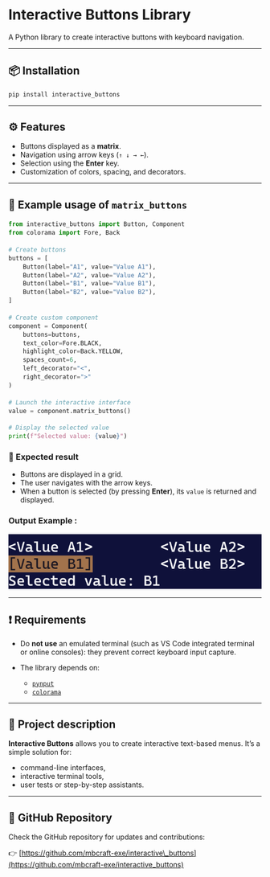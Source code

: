 # Interactive Buttons Library

A Python library to create interactive buttons with keyboard navigation.

---

## 📦 Installation

```bash
pip install interactive_buttons
```

---

## ⚙️ Features

* Buttons displayed as a **matrix**.
* Navigation using arrow keys (`↑ ↓ → ←`).
* Selection using the **Enter** key.
* Customization of colors, spacing, and decorators.

---

## 🧪 Example usage of `matrix_buttons`

```python
from interactive_buttons import Button, Component
from colorama import Fore, Back

# Create buttons
buttons = [
    Button(label="A1", value="Value A1"),
    Button(label="A2", value="Value A2"),
    Button(label="B1", value="Value B1"),
    Button(label="B2", value="Value B2"),
]

# Create custom component
component = Component(
    buttons=buttons,
    text_color=Fore.BLACK,
    highlight_color=Back.YELLOW,
    spaces_count=6,
    left_decorator="<",
    right_decorator=">"
)

# Launch the interactive interface
value = component.matrix_buttons()

# Display the selected value
print(f"Selected value: {value}")
```

### 🎯 Expected result

* Buttons are displayed in a grid.
* The user navigates with the arrow keys.
* When a button is selected (by pressing **Enter**), its `value` is returned and displayed.

### Output Example : 

![](https://github.com/mbcraft-exe/interactive_buttons/blob/main/assets/asset%20v4.png)

---

## ❗ Requirements

* Do **not use** an emulated terminal (such as VS Code integrated terminal or online consoles): they prevent correct keyboard input capture.
* The library depends on:

  * [`pynput`](https://pypi.org/project/pynput/)
  * [`colorama`](https://pypi.org/project/colorama/)

---

## 📄 Project description

**Interactive Buttons** allows you to create interactive text-based menus. It’s a simple solution for:

* command-line interfaces,
* interactive terminal tools,
* user tests or step-by-step assistants.

---

## 🔗 GitHub Repository

Check the GitHub repository for updates and contributions:

👉 [https://github.com/mbcraft-exe/interactive\_buttons](https://github.com/mbcraft-exe/interactive_buttons)

